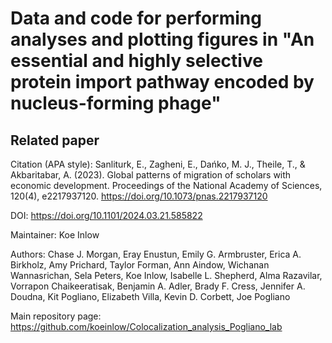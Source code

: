# Data and code for performing analyses and plotting figures in "An essential and highly selective protein import pathway encoded by nucleus-forming phage"

## **Related paper**
Citation (APA style): Sanliturk, E., Zagheni, E., Dańko, M. J., Theile, T., & Akbaritabar, A. (2023). Global patterns of migration of scholars with economic development. Proceedings of the National Academy of Sciences, 120(4), e2217937120. https://doi.org/10.1073/pnas.2217937120

DOI: https://doi.org/10.1101/2024.03.21.585822

Maintainer: Koe Inlow

Authors: Chase J. Morgan, Eray Enustun, Emily G. Armbruster, Erica A. Birkholz, Amy Prichard, Taylor Forman, Ann Aindow, Wichanan Wannasrichan, Sela Peters, Koe Inlow, Isabelle L. Shepherd, Alma Razavilar, Vorrapon Chaikeeratisak, Benjamin A. Adler, Brady F. Cress, Jennifer A. Doudna, Kit Pogliano, Elizabeth Villa, Kevin D. Corbett, Joe Pogliano

Main repository page: https://github.com/koeinlow/Colocalization_analysis_Pogliano_lab



